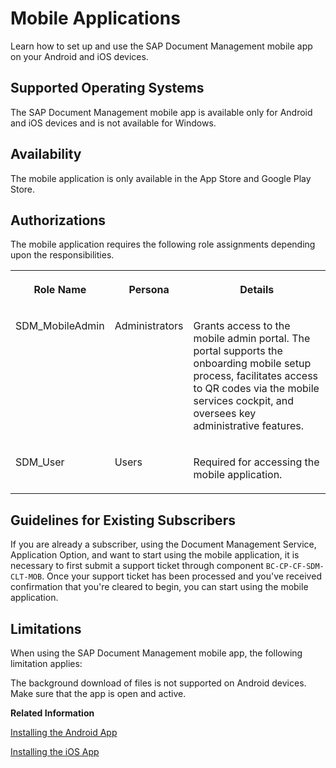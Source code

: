 <!-- loio91597c2d8e0342ac8dbec144f22ecda6 -->

# Mobile Applications

Learn how to set up and use the SAP Document Management mobile app on your Android and iOS devices.



<a name="loio91597c2d8e0342ac8dbec144f22ecda6__section_xjj_bq2_qbc"/>

## Supported Operating Systems

The SAP Document Management mobile app is available only for Android and iOS devices and is not available for Windows.



<a name="loio91597c2d8e0342ac8dbec144f22ecda6__section_kcl_hcv_tbc"/>

## Availability

The mobile application is only available in the App Store and Google Play Store.



<a name="loio91597c2d8e0342ac8dbec144f22ecda6__section_w3w_4nc_5bc"/>

## Authorizations

The mobile application requires the following role assignments depending upon the responsibilities.


<table>
<tr>
<th valign="top">

Role Name

</th>
<th valign="top">

Persona

</th>
<th valign="top">

Details

</th>
</tr>
<tr>
<td valign="top">

SDM\_MobileAdmin

</td>
<td valign="top">

Administrators

</td>
<td valign="top">

Grants access to the mobile admin portal. The portal supports the onboarding mobile setup process, facilitates access to QR codes via the mobile services cockpit, and oversees key administrative features.

</td>
</tr>
<tr>
<td valign="top">

SDM\_User

</td>
<td valign="top">

Users

</td>
<td valign="top">

Required for accessing the mobile application.

</td>
</tr>
</table>



<a name="loio91597c2d8e0342ac8dbec144f22ecda6__section_hm5_55d_wbc"/>

## Guidelines for Existing Subscribers

If you are already a subscriber, using the Document Management Service, Application Option, and want to start using the mobile application, it is necessary to first submit a support ticket through component `BC-CP-CF-SDM-CLT-MOB`. Once your support ticket has been processed and you've received confirmation that you're cleared to begin, you can start using the mobile application.



<a name="loio91597c2d8e0342ac8dbec144f22ecda6__section_eyq_zq2_qbc"/>

## Limitations

When using the SAP Document Management mobile app, the following limitation applies:

The background download of files is not supported on Android devices. Make sure that the app is open and active.

**Related Information**  


[Installing the Android App](installing-the-android-app-7b4cbba.md "Before you can use the SAP Document Management mobile app on your Android device, you have to set it up.")

[Installing the iOS App](installing-the-ios-app-c1c356d.md "Before you can use the SAP Document Management mobile app on your iOS device, you have to set it up.")

 <?sap-ot O2O class="- topic/link " href="aeb30666fd1e493a9b5e31efdfb3cca2.xml" text="" desc="" xtrc="link:3" xtrf="file:/home/builder/src/dita-all/cjf1545050164546/loio88f6f3be1aab44ba93a57632d1afef71_en-US/src/content/localization/en-us/91597c2d8e0342ac8dbec144f22ecda6.xml" output-class="" outputTopicFile="file:/home/builder/tp.net.sf.dita-ot/2.3/plugins/com.elovirta.dita.markdown_1.3.0/xsl/dita2markdownImpl.xsl" ?> 

